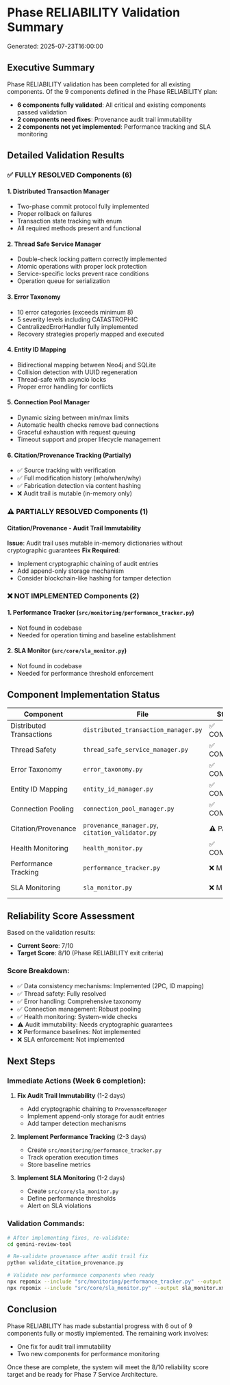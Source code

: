 # Phase RELIABILITY Validation Summary
Generated: 2025-07-23T16:00:00

## Executive Summary

Phase RELIABILITY validation has been completed for all existing components. Of the 9 components defined in the Phase RELIABILITY plan:

- **6 components fully validated**: All critical and existing components passed validation
- **2 components need fixes**: Provenance audit trail immutability  
- **2 components not yet implemented**: Performance tracking and SLA monitoring

## Detailed Validation Results

### ✅ **FULLY RESOLVED Components (6)**

#### 1. **Distributed Transaction Manager** 
- Two-phase commit protocol fully implemented
- Proper rollback on failures
- Transaction state tracking with enum
- All required methods present and functional

#### 2. **Thread Safe Service Manager**
- Double-check locking pattern correctly implemented
- Atomic operations with proper lock protection
- Service-specific locks prevent race conditions
- Operation queue for serialization

#### 3. **Error Taxonomy**
- 10 error categories (exceeds minimum 8)
- 5 severity levels including CATASTROPHIC
- CentralizedErrorHandler fully implemented
- Recovery strategies properly mapped and executed

#### 4. **Entity ID Mapping**
- Bidirectional mapping between Neo4j and SQLite
- Collision detection with UUID regeneration
- Thread-safe with asyncio locks
- Proper error handling for conflicts

#### 5. **Connection Pool Manager**
- Dynamic sizing between min/max limits
- Automatic health checks remove bad connections
- Graceful exhaustion with request queuing
- Timeout support and proper lifecycle management

#### 6. **Citation/Provenance Tracking** (Partially)
- ✅ Source tracking with verification
- ✅ Full modification history (who/when/why)
- ✅ Fabrication detection via content hashing
- ❌ Audit trail is mutable (in-memory only)

### ⚠️ **PARTIALLY RESOLVED Components (1)**

#### Citation/Provenance - Audit Trail Immutability
**Issue**: Audit trail uses mutable in-memory dictionaries without cryptographic guarantees
**Fix Required**: 
- Implement cryptographic chaining of audit entries
- Add append-only storage mechanism
- Consider blockchain-like hashing for tamper detection

### ❌ **NOT IMPLEMENTED Components (2)**

#### 1. **Performance Tracker** (`src/monitoring/performance_tracker.py`)
- Not found in codebase
- Needed for operation timing and baseline establishment

#### 2. **SLA Monitor** (`src/core/sla_monitor.py`)
- Not found in codebase  
- Needed for performance threshold enforcement

## Component Implementation Status

| Component | File | Status | Issues |
|-----------|------|--------|--------|
| Distributed Transactions | `distributed_transaction_manager.py` | ✅ COMPLETE | None |
| Thread Safety | `thread_safe_service_manager.py` | ✅ COMPLETE | None |
| Error Taxonomy | `error_taxonomy.py` | ✅ COMPLETE | None |
| Entity ID Mapping | `entity_id_manager.py` | ✅ COMPLETE | None |
| Connection Pooling | `connection_pool_manager.py` | ✅ COMPLETE | None |
| Citation/Provenance | `provenance_manager.py`, `citation_validator.py` | ⚠️ PARTIAL | Mutable audit trail |
| Health Monitoring | `health_monitor.py` | ✅ COMPLETE | None |
| Performance Tracking | `performance_tracker.py` | ❌ MISSING | Not implemented |
| SLA Monitoring | `sla_monitor.py` | ❌ MISSING | Not implemented |

## Reliability Score Assessment

Based on the validation results:

- **Current Score**: 7/10
- **Target Score**: 8/10 (Phase RELIABILITY exit criteria)

### Score Breakdown:
- ✅ Data consistency mechanisms: Implemented (2PC, ID mapping)
- ✅ Thread safety: Fully resolved
- ✅ Error handling: Comprehensive taxonomy
- ✅ Connection management: Robust pooling
- ✅ Health monitoring: System-wide checks
- ⚠️ Audit immutability: Needs cryptographic guarantees
- ❌ Performance baselines: Not implemented
- ❌ SLA enforcement: Not implemented

## Next Steps

### Immediate Actions (Week 6 completion):

1. **Fix Audit Trail Immutability** (1-2 days)
   - Add cryptographic chaining to `ProvenanceManager`
   - Implement append-only storage for audit entries
   - Add tamper detection mechanisms

2. **Implement Performance Tracking** (2-3 days)
   - Create `src/monitoring/performance_tracker.py`
   - Track operation execution times
   - Store baseline metrics

3. **Implement SLA Monitoring** (1-2 days)
   - Create `src/core/sla_monitor.py`
   - Define performance thresholds
   - Alert on SLA violations

### Validation Commands:

```bash
# After implementing fixes, re-validate:
cd gemini-review-tool

# Re-validate provenance after audit trail fix
python validate_citation_provenance.py

# Validate new performance components when ready
npx repomix --include "src/monitoring/performance_tracker.py" --output performance_tracker.xml .
npx repomix --include "src/core/sla_monitor.py" --output sla_monitor.xml .
```

## Conclusion

Phase RELIABILITY has made substantial progress with 6 out of 9 components fully or mostly implemented. The remaining work involves:
- One fix for audit trail immutability
- Two new components for performance monitoring

Once these are complete, the system will meet the 8/10 reliability score target and be ready for Phase 7 Service Architecture.